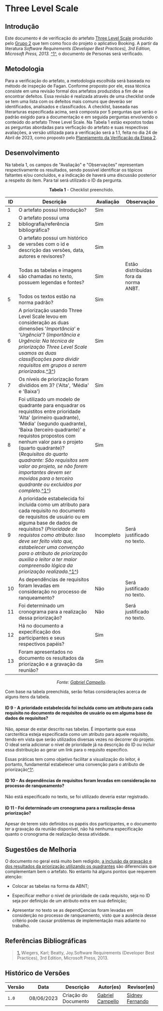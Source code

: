 # Three Level Scale

## Introdução

Este documento é de verificação do artefato [Three Level Scale](https://requisitos-de-software.github.io/2023.1-Booking/elicitacao/threeLevelScale/) produzido pelo [Grupo 2](https://requisitos-de-software.github.io/2023.1-Booking/) que tem como foco do projeto o aplicativo Booking. A partir da literatura _Software Requirements (Developer Best Practices), 3rd Edition, Microsoft Press, 2013._ <a id="FTF1" href="#FTF1Ref">^1^</a>, o documento de Personas será verificado.

## Metodologia

Para a verificação do artefato, a metodologia escolhida será baseada no método de inspeção de Fagan. Conforme proposto por ele, essa técnica consiste em uma revisão formal dos artefatos produzidos a fim de se encontrar defeitos. Essa revisão é realizada através de uma checklist onde se tem uma lista com os defeitos mais comuns que deverão ser identificados, analisados e classificados. A checklist, baseada nas literarturas especificada acima, será composta por 5 perguntas que serão o padrão exigido para a documentação e em seguida perguntas envolvendo o conteúdo do artefato Three Level Scale. Na Tabela 1 estão expostos todas as perguntas abordadas para verficação do artefato e suas respectivas avaliações, a versão utilizada para a verificação será a 1.1, feita no dia 24 de Abril de 2023, como proposto pelo [Planejamento da Verificação da Etapa 2](../planejamento-verificacao-e2-grupo2).

## Desenvolvimento

Na tabela 1, os campos de "Avaliação" e "Observações" representam respectivamente os resultados, sendo possível identificar os tópicos faltantes e/ou concluídos, e a indicação de haverá uma discussão posterior a respeito do item. Para tal será utilizado o ID da pergunta.

<center>

**Tabela 1** - Checklist preenchido.

| ID  | Descrição                                                                                              | Avaliação | Observação |
| --- | ------------------------------------------------------------------------------------------------------ | --------- | --------- |
| 1   | O artefato possui Introdução?                                                                          |    Sim       |     |
| 2   | O artefato possui uma bibliografia/referência bibliográfica?                                           |    Sim       |   |
| 3   | O artefato possui um histórico de versões com o id e descrição das versões, data, autores e revisores? |     Sim      |  |
| 4   | Todas as tabelas e imagens são chamadas no texto, possuem legendas e fontes?                           |     Sim      | Estão distribuídas fora da norma ANBT. |
| 5   | Todos os textos estão na norma padrão?                                                                |    Sim       | 
| 6   |   A priorização usando Three Level Scale levou em consideração as duas dimensões '_Importância_' e '_Urgência_'? (_Importância e Urgência: Na técnica de priorização Three Level Scale usamos as duas classificações para dividir requisitos em grupos a serem priorizados._<a id="FTF3" href="#FTF3Ref">^3^</a>)   |     Sim      |
| 7   |     Os níveis de priorização foram divididos em 3? ('Alta', 'Média' e 'Baixa')                |    Sim       |
| 8   |  Foi utilizado um modelo de quadrante para enquadrar os requistitos entre prioridade 'Alta' (primeiro quadrante), 'Média' (segundo quadrante), 'Baixa (terceiro quadrante)' e requistos propostos com nenhum valor para o projeto (quarto quadrante)? (_Requisitos do quarto quadrante: São requisitos sem valor ao projeto, se não forem importantes devem ser movidos para o terceiro quadrante ou excluidos por completo._<a id="FTF1" href="#FTF1Ref">^1^</a>)               |    Sim       |
| 9   |   A prioridade estabelecida foi incluida como um atributo para cada requisito no documento de requisitos de usuário ou em alguma base de dados de requisitos? (_Prioridade de requistos como atributo: Isso deve ser feito visto que, estabelecer uma convenção para o atributo de priorização auxilia o leitor a ter maior compreensão lógica da priorização realizada._<a id="FTF1" href="#FTF1Ref">^1^</a>)                   |   Incompleto       | Será justificado no texto.|
| 10  |   As dependências de requisitos foram levadas em consideração no processo de ranqueamento?                   |    Não       | Será justificado no texto.|
| 11  | Foi determinado um cronograma para a realização dessa priorização? | Não  | Será justificado no texto.|
| 12  | Há no documento a expecificação dos participantes e seus respectivos papéis?  | Sim  |
| 13  | Foram apresentados no documento os resultados da priorização e a gravação da reunião?  |  Sim | 

_Fonte: [Gabriel Campello](https://github.com/g16c)._

</center>

Com base na tabela preenchida, serão feitas considerações acerca de alguns itens da tabela.

#### ID 9 - A prioridade estabelecida foi incluida como um atributo para cada requisito no documento de requisitos de usuário ou em alguma base de dados de requisitos? 

Não, apesar de estar descrito nas tabelas. É importante que essa carcterítica esteja especificada como um atributo para aquele requisito, tendo em vista que serão utilizados diversas vezes no decorrer do projeto. O ideal seria adicionar o nível de prioridade já na descrição do ID ou incluir essa distribuição ao gerar um link para o requisito específico.

Essas práticas tem como objetivo facilitar a visualização do leitor, é portanto, fundamental estabelecer uma convenção para o atributo de priorização<a id="FTF1" href="#FTF1Ref">^1^</a>.

#### ID 10 - As dependências de requisitos foram levadas em consideração no processo de ranqueamento? 

Não está especificado no texto, se foi utilizado deveria estar registrado.

#### ID 11 - Foi determinado um cronograma para a realização dessa priorização? 

Apesar de terem sido definidos os papéis dos participantes, e o documento ter a gravação da reunião disponível, não há nenhuma especificação quanto o cronograma de realização dessa atividade.

## Sugestões de Melhoria

O documento no geral está muito bem redigido, [a inclusão da gravação e dos resultados da priorização utilizando os quadrantes](https://requisitos-de-software.github.io/2023.1-Booking/elicitacao/threeLevelScale/#entrevista-com-o-usuario) são diferenciais que complementam bem o artefato. No entanto há alguns pontos que requerem atenção:

- Colocar as tabelas na forma da ABNT;

- Especificar melhor o nível de prioridade de cada requisito, seja no ID seja por definição de um atributo extra em sua definição;

- Apresentar no texto se as dependÇencias foram levadas em considerção no processo de ranqueamento, visto que a ausência desse critério pode causar problemas de implementação mais adiante no trabalho.

## Referências Bibliográficas

> <a id="FTF1Ref" href="#FTF1">1.</a> Wiegers, Karl; Beatty, Joy.Software Requirements (Developer Best Practices), 3rd Edition, Microsoft Press, 2013.

## Histórico de Versões

Versão  | Data | Descrição | Autor(es) | Revisor(es)
-------- | ------ | ------ | ---------- | ----------
`1.0` | 08/06/2023 | Criação do Documento | [Gabriel Campello](https://github.com/g16c) | [Sidney Fernando](https://github.com/nando3d3)